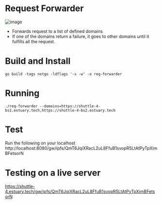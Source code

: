 # Request Forwarder

![image](https://user-images.githubusercontent.com/4479171/214675514-fa7a4a69-fb34-49a9-9089-325aebf38b61.png)


- Forwards request to a list of defined domains
- If one of the domains return a failure, it goes to other domains until it fulfills all the request.

# Build and Install
```
go build -tags netgo -ldflags '-s -w' -o req-forwarder
```

# Running
```
./req-forwarder --domains=https://shuttle-4-bs1.estuary.tech,https://shuttle-4-bs2.estuary.tech
```

# Test
Run the following on your localhost
http://localhost:8080/gw/ipfs/QmT6JqiXRacL2uL8FfuB1svopR5LtAtPyTpXimBFetsorN

# Testing on a live server
https://shuttle-4.estuary.tech/gw/ipfs/QmT6JqiXRacL2uL8FfuB1svopR5LtAtPyTpXimBFetsorN
